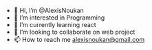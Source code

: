 - 👋 Hi, I’m @AlexisNoukan
- 👀 I’m interested in Programming
- 🌱 I’m currently learning react
- 💞️ I’m looking to collaborate on web project
- 📫 How to reach me alexisnoukan@gmail.com


